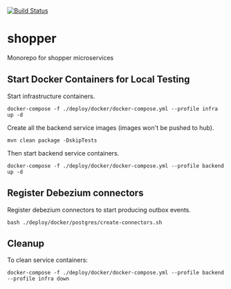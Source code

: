 [![Build Status](https://dev.azure.com/erenpinaz-devops/shopper/_apis/build/status%2Fshopper-workspace.shopper?branchName=master)](https://dev.azure.com/erenpinaz-devops/shopper/_build/latest?definitionId=2&branchName=master)

# shopper

Monorepo for shopper microservices

## Start Docker Containers for Local Testing

Start infrastructure containers.

```
docker-compose -f ./deploy/docker/docker-compose.yml --profile infra up -d
```

Create all the backend service images (images won't be pushed to hub).

```
mvn clean package -DskipTests
```

Then start backend service containers.

```
docker-compose -f ./deploy/docker/docker-compose.yml --profile backend up -d
```

## Register Debezium connectors

Register debezium connectors to start producing outbox events.

```
bash ./deploy/docker/postgres/create-connectors.sh
```

## Cleanup

To clean service containers:

```
docker-compose -f ./deploy/docker/docker-compose.yml --profile backend --profile infra down
```
